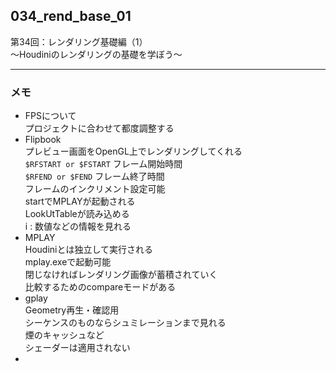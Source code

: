 ## 034_rend_base_01
第34回：レンダリング基礎編（1）  
～Houdiniのレンダリングの基礎を学ぼう～

---
### メモ

- FPSについて  
  プロジェクトに合わせて都度調整する
- Flipbook  
  プレビュー画面をOpenGL上でレンダリングしてくれる  
  `$RFSTART or $FSTART` フレーム開始時間  
  `$RFEND or $FEND` フレーム終了時間  
  フレームのインクリメント設定可能  
  startでMPLAYが起動される  
  LookUtTableが読み込める  
  i : 数値などの情報を見れる  
- MPLAY  
  Houdiniとは独立して実行される  
  mplay.exeで起動可能  
  閉じなければレンダリング画像が蓄積されていく  
  比較するためのcompareモードがある
- gplay  
  Geometry再生・確認用  
  シーケンスのものならシュミレーションまで見れる  
  煙のキャッシュなど  
  シェーダーは適用されない
- 